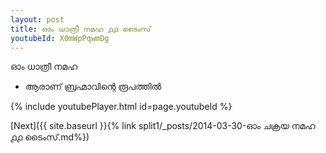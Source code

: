 ```yaml
---
layout: post
title: ഓം ധാത്രീ നമഹ ൧൧ ടൈംസ്
youtubeId: X0mWpPqwmDg
---
```

 
 
 ഓം ധാത്രീ നമഹ 
 
 -  ആരാണ് ബ്രഹ്മാവിന്റെ രൂപത്തിൽ 
 
  
 
  
 
 
 
 
 
 


{% include youtubePlayer.html id=page.youtubeId %}
 
[Next]({{ site.baseurl }}{% link  split1/_posts/2014-03-30-ഓം ചക്രയ നമഹ ൧൧ ടൈംസ്.md%})
 

